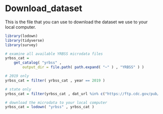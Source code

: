 Download\_dataset
================

This is the file that you can use to download the dataset we use to your
local computer.

``` r
library(lodown)
library(tidyverse)
library(survey)

# examine all available YRBSS microdata files
yrbss_cat =
    get_catalog( "yrbss" ,
        output_dir = file.path( path.expand( "~" ) , "YRBSS" ) ) 

# 2019 only
yrbss_cat = filter( yrbss_cat , year == 2019 )

# state only
yrbss_cat = filter(yrbss_cat , dat_url %in% c("https://ftp.cdc.gov/pub/data/yrbs/SADC_2019/sadc_2019_state_a_m.dat", "https://ftp.cdc.gov/pub/data/yrbs/SADC_2019/sadc_2019_state_n_z.dat"))

# download the microdata to your local computer
yrbss_cat = lodown( "yrbss" , yrbss_cat )
```
